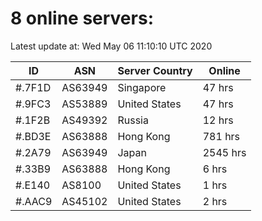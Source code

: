 # 8 online servers:

Latest update at: Wed May 06 11:10:10 UTC 2020

| ID | ASN | Server Country | Online |
| -- | --- | -------------- | ------ |
| #.7F1D | AS63949 | Singapore | 47 hrs |
| #.9FC3 | AS53889 | United States | 47 hrs |
| #.1F2B | AS49392 | Russia | 12 hrs |
| #.BD3E | AS63888 | Hong Kong | 781 hrs |
| #.2A79 | AS63949 | Japan | 2545 hrs |
| #.33B9 | AS63888 | Hong Kong | 6 hrs |
| #.E140 | AS8100 | United States | 1 hrs |
| #.AAC9 | AS45102 | United States | 2 hrs |


